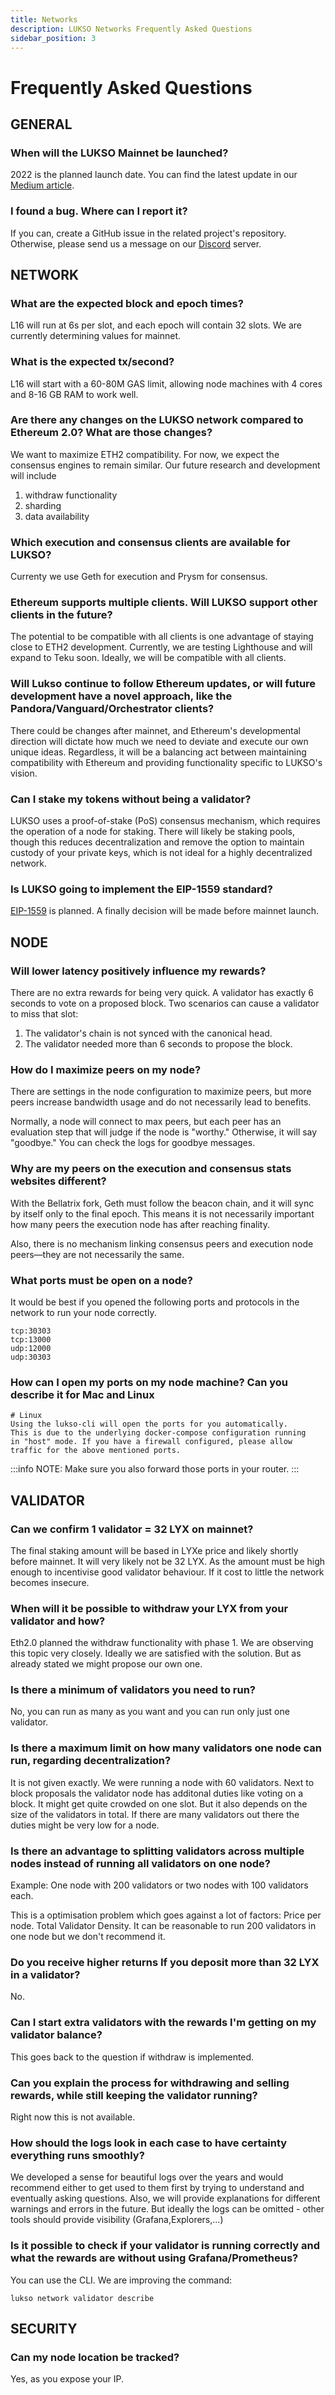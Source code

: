 ```yaml
---
title: Networks
description: LUKSO Networks Frequently Asked Questions
sidebar_position: 3
---
```


# Frequently Asked Questions

## GENERAL

### When will the LUKSO Mainnet be launched?

2022 is the planned launch date. You can find the latest update in our [Medium article](https://medium.com/lukso/an-update-on-the-road-to-mainnet-48d39ce411d7).

### I found a bug. Where can I report it?

If you can, create a GitHub issue in the related project's repository. Otherwise, please send us a message on our [Discord](https://discord.gg/lukso) server.

## NETWORK

### What are the expected block and epoch times?

L16 will run at 6s per slot, and each epoch will contain 32 slots.
We are currently determining values for mainnet.

### What is the expected tx/second?

L16 will start with a 60-80M GAS limit, allowing node machines with 4 cores and 8-16 GB RAM to work well.

### Are there any changes on the LUKSO network compared to Ethereum 2.0? What are those changes?

We want to maximize ETH2 compatibility. For now, we expect the consensus engines to remain similar. Our future research and development will include

1. withdraw functionality
2. sharding
3. data availability

### Which execution and consensus clients are available for LUKSO?

Currenty we use Geth for execution and Prysm for consensus.

### Ethereum supports multiple clients. Will LUKSO support other clients in the future?

The potential to be compatible with all clients is one advantage of staying close to ETH2 development. Currently, we are testing Lighthouse and will expand to Teku soon. Ideally, we will be compatible with all clients.

### Will Lukso continue to follow Ethereum updates, or will future development have a novel approach, like the Pandora/Vanguard/Orchestrator clients?

There could be changes after mainnet, and Ethereum's developmental direction will dictate how much we need to deviate and execute our own unique ideas. Regardless, it will be a balancing act between maintaining compatibility with Ethereum and providing functionality specific to LUKSO's vision.

### Can I stake my tokens without being a validator?

LUKSO uses a proof-of-stake (PoS) consensus mechanism, which requires the operation of a node for staking.
There will likely be staking pools, though this reduces decentralization and remove the option to maintain custody of your private keys, which is not ideal for a highly decentralized network.

### Is LUKSO going to implement the EIP-1559 standard?

[EIP-1559](https://github.com/ethereum/EIPs/blob/master/EIPS/eip-1559.md) is planned. A finally decision will be made before mainnet launch.

## NODE

### Will lower latency positively influence my rewards?

There are no extra rewards for being very quick. A validator has exactly 6 seconds to vote on a proposed block. Two scenarios can cause a validator to miss that slot: 

1. The validator's chain is not synced with the canonical head. 
2. The validator needed more than 6 seconds to propose the block. 

### How do I maximize peers on my node?

There are settings in the node configuration to maximize peers, but more peers increase bandwidth usage and do not necessarily lead to benefits.

Normally, a node will connect to max peers, but each peer has an evaluation step that will judge if the node is "worthy." Otherwise, it will say "goodbye." You can check the logs for goodbye messages.

### Why are my peers on the execution and consensus stats websites different?

With the Bellatrix fork, Geth must follow the beacon chain, and it will sync by itself only to the final epoch. This means it is not necessarily 
important how many peers the execution node has after reaching finality.

Also, there is no mechanism linking consensus peers and execution node peers—they are not necessarily the same.

### What ports must be open on a node?

It would be best if you opened the following ports and protocols in the network to run your node correctly.

```
tcp:30303
tcp:13000
udp:12000
udp:30303
```
### How can I open my ports on my node machine? Can you describe it for Mac and Linux
```
# Linux
Using the lukso-cli will open the ports for you automatically.
This is due to the underlying docker-compose configuration running 
in "host" mode. If you have a firewall configured, please allow
traffic for the above mentioned ports.
```

:::info
NOTE: Make sure you also forward those ports in your router.
:::

## VALIDATOR

### Can we confirm 1 validator = 32 LYX on mainnet?

The final staking amount will be based in LYXe price and likely shortly before
mainnet. It will very likely not be 32 LYX. As the amount must be high enough
to incentivise good validator behaviour. If it cost to little the network 
becomes insecure.

### When will it be possible to withdraw your LYX from your validator and how?

Eth2.0 planned the withdraw functionality with phase 1. 
We are observing this topic very closely. Ideally
we are satisfied with the solution. But as already 
stated we might propose our own one.

### Is there a minimum of validators you need to run?

No, you can run as many as you want and you can run only just one validator.

### Is there a maximum limit on how many validators one node can run, regarding decentralization?

It is not given exactly. We were running a node with 60 
validators. Next to block proposals the validator node has 
additonal duties like voting on a block. It might get quite 
crowded on one slot. But it also depends on the size of 
the validators in total. If there are many validators out 
there the duties might be very low for a node.

### Is there an advantage to splitting validators across multiple nodes instead of running all validators on one node?

Example: One node with 200 validators or two nodes with 100 validators each.

This is a optimisation problem which goes against 
a lot of factors: Price per node. Total Validator Density. 
It can be reasonable to run 200 validators in one node but 
we don't recommend it.

### Do you receive higher returns If you deposit more than 32 LYX in a validator?

No. 

### Can I start extra validators with the rewards I'm getting on my validator balance?

This goes back to the question if withdraw is implemented.

### Can you explain the process for withdrawing and selling rewards, while still keeping the validator running?

Right now this is not available.

### How should the logs look in each case to have certainty everything runs smoothly?

We developed a sense for beautiful logs over the years and would 
recommend either to get used to them first by trying to understand 
and eventually asking questions. Also, we will provide explanations 
for different warnings and errors in the future. But ideally the
logs can be omitted - other tools should provide visibility 
(Grafana,Explorers,...)

### Is it possible to check if your validator is running correctly and what the rewards are without using Grafana/Prometheus?

You can use the CLI. We are improving the command:

```
lukso network validator describe
```

## SECURITY

### Can my node location be tracked?

Yes, as you expose your IP.
